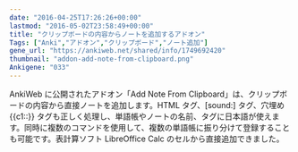 ```yaml
---
date: "2016-04-25T17:26:26+00:00"
lastmod: "2016-05-02T23:58:49+00:00"
title: "クリップボードの内容からノートを追加するアドオン"
Tags: ["Anki","アドオン","クリップボード","ノート追加"]
gene_url: "https://ankiweb.net/shared/info/1749692420"
thumbnail: "addon-add-note-from-clipboard.png"
Ankigene: "033"
---
```

AnkiWeb に公開されたアドオン「Add Note From Clipboard」は、クリップボードの内容から直接ノートを追加します。HTML タグ、[sound:] タグ、穴埋め {{c1::}} タグも正しく処理し、単語帳やノートの名前、タグに日本語が使えます。同時に複数のコマンドを使用して、複数の単語帳に振り分けて登録することも可能です。表計算ソフト LibreOffice Calc のセルから直接追加できました。
